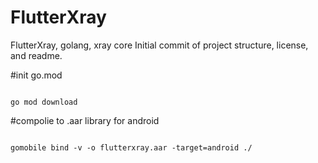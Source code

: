 # FlutterXray
FlutterXray, golang, xray core Initial commit of project structure, license, and readme.

#init go.mod

```

go mod download

```

#compolie to .aar library for android

```

gomobile bind -v -o flutterxray.aar -target=android ./

```
